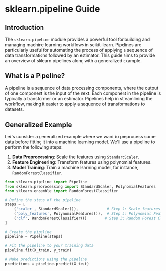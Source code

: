 # sklearn.pipeline Guide

## Introduction

The `sklearn.pipeline` module provides a powerful tool for building and managing machine learning workflows in scikit-learn. Pipelines are particularly useful for automating the process of applying a sequence of data transformations followed by an estimator. This guide aims to provide an overview of sklearn pipelines along with a generalized example.

## What is a Pipeline?

A pipeline is a sequence of data processing components, where the output of one component is the input of the next. Each component in the pipeline is typically a transformer or an estimator. Pipelines help in streamlining the workflow, making it easier to apply a sequence of transformations to datasets.

## Generalized Example

Let's consider a generalized example where we want to preprocess some data before fitting it into a machine learning model. We'll use a pipeline to perform the following steps:

1. **Data Preprocessing**: Scale the features using `StandardScaler`.
2. **Feature Engineering**: Transform features using polynomial features.
3. **Model Training**: Train a machine learning model, for instance, `RandomForestClassifier`.

```python
from sklearn.pipeline import Pipeline
from sklearn.preprocessing import StandardScaler, PolynomialFeatures
from sklearn.ensemble import RandomForestClassifier

# Define the steps of the pipeline
steps = [
    ('scaler', StandardScaler()),             # Step 1: Scale features
    ('poly_features', PolynomialFeatures()),  # Step 2: Polynomial Feature Engineering
    ('clf', RandomForestClassifier())        # Step 3: Random Forest Classifier
]

# Create the pipeline
pipeline = Pipeline(steps)

# Fit the pipeline to your training data
pipeline.fit(X_train, y_train)

# Make predictions using the pipeline
predictions = pipeline.predict(X_test)

